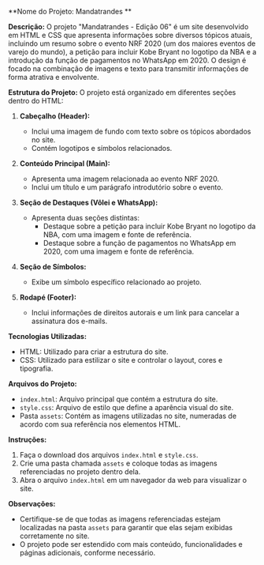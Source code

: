 **Nome do Projeto: Mandatrandes **

**Descrição:**
O projeto "Mandatrandes - Edição 06" é um site desenvolvido em HTML e CSS que apresenta informações sobre diversos tópicos atuais, incluindo um resumo sobre o evento NRF 2020 (um dos maiores eventos de varejo do mundo), a petição para incluir Kobe Bryant no logotipo da NBA e a introdução da função de pagamentos no WhatsApp em 2020. O design é focado na combinação de imagens e texto para transmitir informações de forma atrativa e envolvente.

**Estrutura do Projeto:**
O projeto está organizado em diferentes seções dentro do HTML:

1. **Cabeçalho (Header):**
   - Inclui uma imagem de fundo com texto sobre os tópicos abordados no site.
   - Contém logotipos e símbolos relacionados.

2. **Conteúdo Principal (Main):**
   - Apresenta uma imagem relacionada ao evento NRF 2020.
   - Inclui um título e um parágrafo introdutório sobre o evento.

3. **Seção de Destaques (Vôlei e WhatsApp):**
   - Apresenta duas seções distintas:
     - Destaque sobre a petição para incluir Kobe Bryant no logotipo da NBA, com uma imagem e fonte de referência.
     - Destaque sobre a função de pagamentos no WhatsApp em 2020, com uma imagem e fonte de referência.

4. **Seção de Símbolos:**
   - Exibe um símbolo específico relacionado ao projeto.

5. **Rodapé (Footer):**
   - Inclui informações de direitos autorais e um link para cancelar a assinatura dos e-mails.

**Tecnologias Utilizadas:**
- HTML: Utilizado para criar a estrutura do site.
- CSS: Utilizado para estilizar o site e controlar o layout, cores e tipografia.

**Arquivos do Projeto:**
- `index.html`: Arquivo principal que contém a estrutura do site.
- `style.css`: Arquivo de estilo que define a aparência visual do site.
- Pasta `assets`: Contém as imagens utilizadas no site, numeradas de acordo com sua referência nos elementos HTML.

**Instruções:**
1. Faça o download dos arquivos `index.html` e `style.css`.
2. Crie uma pasta chamada `assets` e coloque todas as imagens referenciadas no projeto dentro dela.
3. Abra o arquivo `index.html` em um navegador da web para visualizar o site.

**Observações:**
- Certifique-se de que todas as imagens referenciadas estejam localizadas na pasta `assets` para garantir que elas sejam exibidas corretamente no site.
- O projeto pode ser estendido com mais conteúdo, funcionalidades e páginas adicionais, conforme necessário.